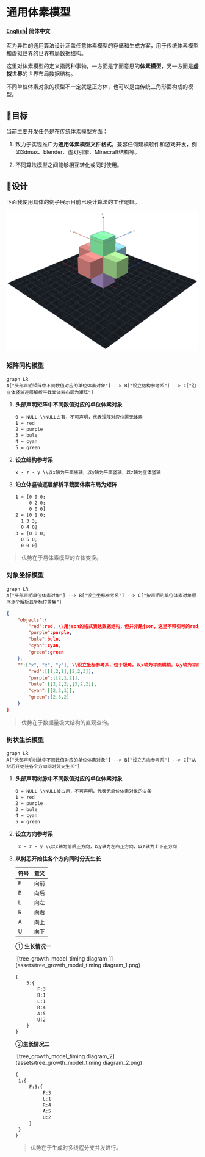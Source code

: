 # 通用体素模型

#### [English](README.md)| 简体中文

互为异性的通用算法设计涵盖任意体素模型的存储和生成方案，用于传统体素模型和虚拟世界的世界布局数据结构。

这里对体素模型的定义指两种事物，一方面是字面意思的**体素模型**，另一方面是**虚拟世界**的世界布局数据结构。

不同单位体素对象的模型不一定就是正方体，也可以是由传统三角形面构成的模型。

##  🎯目标

当前主要开发任务是在传统体素模型方面：

1. 致力于实现推广为**通用体素模型文件格式**，兼容任何建模软件和游戏开发，例如3dmax、blender、虚幻引擎、Minecraft结构等。

1. 不同算法模型之间能够相互转化或同时使用。

## 🎨设计

下面我使用具体的例子展示目前已设计算法的工作逻辑。

![six_vector_model](assets\six_vector_model_alpha.png)

### 矩阵同构模型

```mermaid
graph LR
A["头部声明矩阵中不同数值对应的单位体素对象"] --> B["设立结构参考系"] --> C["沿立体竖轴逐层解析平截面体素布局为矩阵"] 
```

1. **头部声明矩阵中不同数值对应的单位体素对象**

   ```
   0 = NULL \\NULL占有，不可声明，代表矩阵对应位置无体素
   1 = red
   2 = purple
   3 = bule
   4 = cyan
   5 = green
   ```

2. **设立结构参考系**

   ```
   x - z - y \\以x轴为平面横轴，以y轴为平面竖轴，以z轴为立体竖轴
   ```

3. **沿立体竖轴逐层解析平截面体素布局为矩阵**

   ```
   1 = [0 0 0;
        0 2 0;
        0 0 0]
   2 = [0 1 0;
   	 1 3 3;
   	 0 4 0]
   3 = [0 0 0;
   	 0 5 0;
   	 0 0 0]
   ```

> 优势在于易体素模型的立体变换。

### 对象坐标模型

```mermaid
graph LR
A["头部声明单位体素对象"] --> B["设立坐标参考系"] --> C["按声明的单位体素对象顺序逐个解析其坐标位置集"] 
```

```json
{
    "objects":{
        "red":red, \\用json的格式表达数据结构，但并非是json，这里不带引号的red是对象而不是字符串
		"purple":purple,
        "bule":bule,
        "cyan":cyan,
        "green":green
    },
    "":["x", "z", "y"], \\设立坐标参考系，位于极角。以x轴为平面横轴，以y轴为平面竖轴，以z轴为立体竖轴，原点坐标为(1, 1, 1)。0被占用，用于废除坐标点。可以使用更加精进的算法在对于坐标的解析和存储处理上趋向极限追求更快的速度
        "red":[[1,2,1],[2,2,3]],
        "purple":[[2,1,2]],
        "bule":[[2,2,2],[3,2,2]],
        "cyan":[[2,2,1]],
        "green":[2,3,2]
    }
}
```

>  优势在于数据量极大结构的直观查询。

### 树状生长模型

```mermaid
graph LR
A["头部声明树脉中不同数值对应的单位体素对象"] --> B["设立方向参考系"] --> C["从树芯开始往各个方向同时分支生长"]
```

1. **头部声明树脉中不同数值对应的单位体素对象**

    ```
    0 = NULL \\NULL被占用，不可声明，代表无单位体素对象的支条
    1 = red
    2 = purple
    3 = bule
    4 = cyan
    5 = green
    ```

2. **设立方向参考系**

   ```
    x - z - y \\以x轴为前后正方向，以y轴为左右正方向，以z轴为上下正方向
   ```

3. **从树芯开始往各个方向同时分支生长**

   | 符号 | 意义 |
   | ---- | ---- |
   | F    | 向前 |
   | B    | 向后 |
   | L    | 向左 |
   | R    | 向右 |
   | A    | 向上 |
   | U    | 向下 |

   ① **生长情况一**

   ![tree_growth_model_timing diagram_1](assets\tree_growth_model_timing diagram_1.png)

   ```
   {
       5:{
           F:3
           B:1
           L:1
           R:4
           A:5
           U:2
       }
   }
   ```

   ②**生长情况二**

   ![tree_growth_model_timing diagram_2](assets\tree_growth_model_timing diagram_2.png)

   ```
   {
   	1:{
   		F:5:{
   			 F:3
           	 L:1
           	 R:4
           	 A:5
           	 U:2
   		}
   	}
   }
   ```

   > 优势在于生成时多线程分支并发进行。

